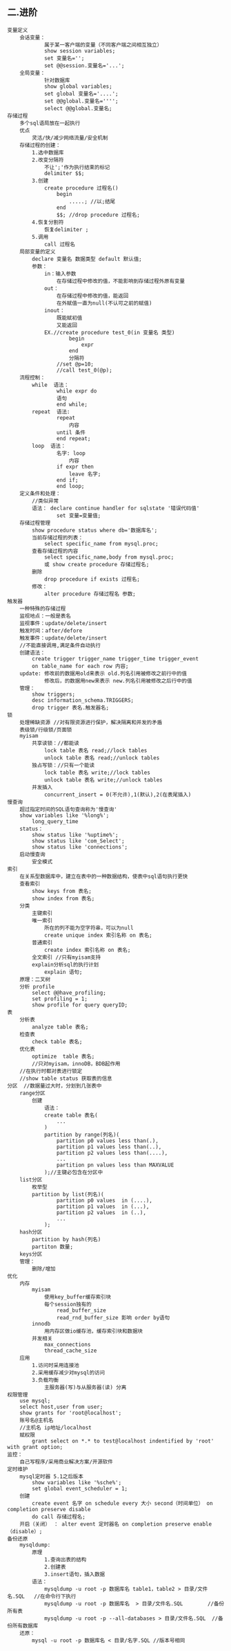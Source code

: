## 二.进阶
    变量定义
        会话变量：
                属于某一客户端的变量（不同客户端之间相互独立）
                show session variables;
                set 变量名='';
                set @@session.变量名='...';
        全局变量：
                针对数据库
                show global variables;
                set global 变量名='....';
                set @@global.变量名='''';
                select @@global.变量名;
    存储过程
        多个sql语局放在一起执行
        优点
            灵活/快/减少网络流量/安全机制
        存储过程的创建：    
            1.选中数据库
            2.改变分隔符
                不让';'作为执行结束的标记
                delimiter $$; 
            3.创建
                create procedure 过程名()
                    begin
                        .....; //以;结尾
                    end
                    $$; //drop procedure 过程名;
            4.恢复分割符
                恢复delimiter ;
            5.调用        
                call 过程名
        局部变量的定义
            declare 变量名 数据类型 default 默认值;
            参数：
                in：输入参数 
                    在存储过程中修改的值，不能影响到存储过程外原有变量
                out：
                    在存储过程中修改的值，能返回
                    在外赋值一直为null(不认可之前的赋值)
                inout：
                    既能赋初值
                    又能返回
                EX.//create procedure test_0(in 变量名 类型)
                        begin 
                            expr
                        end 
                        分隔符
                    //set @p=10;
                    //call test_0(@p);
        流程控制：
            while  语法：
                    while expr do 
                    语句
                    end while;
            repeat  语法:
                    repeat
                        内容
                    until 条件
                    end repeat;
            loop  语法：
                    名字: loop 
                        内容
                    if expr then
                        leave 名字;
                    end if;
                    end loop;
        定义条件和处理：
            //类似异常
            语法： declare continue handler for sqlstate '错误代码值' 
                    set 变量=变量值;
        存储过程管理
            show procedure status where db='数据库名';
            当前存储过程的列表：
                select specific_name from mysql.proc;
            查看存储过程的内容
                select specific_name,body from mysql.proc;
                或 show create procedure 存储过程名;
            删除
                drop procedure if exists 过程名;
            修改：
                alter procedure 存储过程名 参数;
    触发器
        一种特殊的存储过程
        监视地点：一般是表名
        监视事件：update/delete/insert
        触发时间：after/defore
        触发事件：update/delete/insert
        //不能直接调用,满足条件自动执行
        创建语法：
            create trigger trigger_name trigger_time trigger_event
            on table_name for each row 内容;
        update: 修改前的数据用old来表示 old.列名引用被修改之前行中的值
                修改后，的数据用new来表示 new.列名引用被修改之后行中的值
        管理：
            show triggers;
            desc information_schema.TRIGGERS;
            drop trigger 表名.触发器名;
    锁 
        处理稀缺资源 //对有限资源进行保护，解决隔离和并发的矛盾
        表级锁/行级锁/页面锁
        myisam
            共享读锁：//都能读
                lock table 表名 read;//lock tables
                unlock table 表名 read;//unlock tables
            独占写锁：//只有一个能读
                lock table 表名 write;//lock tables
                unlock table 表名 write;//unlock tables
            并发插入
                concurrent_insert = 0(不允许),1(默认),2(在表尾插入)
    慢查询
        超过指定时间的SQL语句查询称为'慢查询'
        show variables like '%long%';
            long_query_time 
        status：
            show status like '%uptime%';
            show status like 'com_Select';
            show status like 'connections';
        启动慢查询
            安全模式
    索引
        在关系型数据库中，建立在表中的一种数据结构，使表中sql语句执行更快
        查看索引
            show keys from 表名;
            show index from 表名;
        分类
            主键索引
            唯一索引
                所在的列不能为空字符串，可以为null
                create unique index 索引名称 on 表名;
            普通索引
                create index 索引名称 on 表名;
            全文索引 //只有myisam支持
            explain分析sql的执行计划
                explain 语句;
        原理：二叉树
        分析 profile
            select @@have_profiling;
            set profiling = 1;
            show profile for query queryID;
    表
        分析表
            analyze table 表名;
        检查表
            check table 表名;
        优化表
            optimize  table 表名;
            //只对myisam，innoDB，BDB起作用
        //在执行时都对表进行锁定
        //show table status 获取表的信息
    分区  //数据量过大时，分划到几张表中
        range分区  
            创建
                语法：
                create table 表名(
                    ...
                )
                partition by range(列名)(
                    partition p0 values less than(.),
                    partition p1 values less than(..),
                    partition p2 values less than(....),
                    ...
                    partition pn values less than MAXVALUE
                );//主键必包含在分区中
        list分区 
            枚举型
            partition by list(列名)(
                    partition p0 values  in (....),
                    partition p1 values  in (...),
                    partition p2 values  in (..),
                    ...
                );
        hash分区 
            partition by hash(列名)
            partiton 数量;
        keys分区 
        管理：
            删除/增加
    优化
        内存
            myisam
                使用key_buffer缓存索引块
                每个session独有的
                    read_buffer_size
                    read_rnd_buffer_size 影响 order by语句
            innodb
                用内存区做io缓存池，缓存索引块和数据块
            并发相关
                max_connections 
                thread_cache_size 
        应用
            1.访问时采用连接池
            2.采用缓存减少对mysql的访问
            3.负载均衡
                主服务器(写)与从服务器(读) 分离
    权限管理
        use mysql;
        select host,user from user;
        show grants for 'root@localhost';
        账号名@主机名
        //主机名 ip地址/localhost
        赋权限
            grant select on *.* to test@localhost indentified by 'root' with grant option;
    监控：
        自己写程序/采用商业解决方案/开源软件
    定时维护
        mysql定时器 5.1之后版本
            show variables like '%sche%';
            set global event_scheduler = 1;
        创建
            create event 名字 on schedule every 大小 second（时间单位） on completion preserve disable 
            do call 存储过程名;
        开启（关闭） ： alter event 定时器名 on completion preserve enable（disable）;
    备份还原
        mysqldump:
            原理    
                1.查询出表的结构
                2.创建表
                3.insert语句，插入数据
            语法：
                mysqldump -u root -p 数据库名 table1，table2 > 目录/文件名.SQL   //在命令行下执行
                mysqldump -u root -p 数据库名  > 目录/文件名.SQL        //备份所有表
                mysqldump -u root -p --all-databases > 目录/文件名.SQL  //备份所有数据库
        还原：
            mysql -u root -p 数据库名 < 目录/名字.SQL //版本号相同
